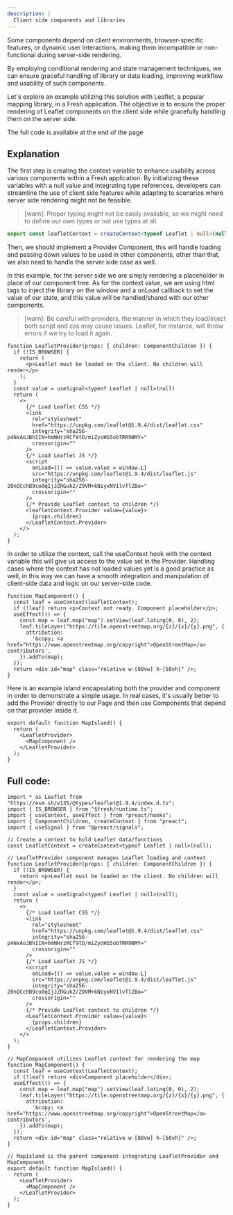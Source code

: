 ```yaml
---
description: |
  Client side components and libraries
---
```


Some components depend on client environments, browser-specific features, or
dynamic user interactions, making them incompatible or non-functional during
server-side rendering.

By employing conditional rendering and state management techniques, we can
ensure graceful handling of library or data loading, improving workflow and
usability of such components.

Let's explore an example utilizing this solution with Leaflet, a popular mapping
library, in a Fresh application. The objective is to ensure the proper rendering
of Leaflet components on the client side while gracefully handling them on the
server side.

The full code is available at the end of the page

## Explanation

The first step is creating the context variable to enhance usability across
various components within a Fresh application. By initializing these variables
with a null value and integrating type references, developers can streamline the
use of client side features while adapting to scenarios where server side
rendering might not be feasible.

> [warn]: Proper typing might not be easily available, so we might need to
> define our own types or not use types at all.

```ts context.ts
export const leafletContext = createContext<typeof Leaflet | null>(null);
```

Then, we should implement a Provider Component, this will handle loading and
passing down values to be used in other components, other than that, we also
need to handle the server side case as well.

In this example, for the server side we are simply rendering a placeholder in
place of our component tree. As for the context value, we are using html tags to
inject the library on the window and a onLoad callback to set the value of our
state, and this value will be handled/shared with our other components.

> [warn]: Be careful with providers, the manner in which they load/inject both
> script and css may cause issues. Leaflet, for instance, will throw errors if
> we try to load it again.

```tsx context.ts
function LeafletProvider(props: { children: ComponentChildren }) {
  if (!IS_BROWSER) {
    return (
      <p>Leaflet must be loaded on the client. No children will render</p>
    );
  }
  const value = useSignal<typeof Leaflet | null>(null)
  return (
    <>
      {/* Load Leaflet CSS */}
      <link
        rel="stylesheet"
        href="https://unpkg.com/leaflet@1.9.4/dist/leaflet.css"
        integrity="sha256-p4NxAoJBhIIN+hmNHrzRCf9tD/miZyoHS5obTRR9BMY="
        crossorigin=""
      />
      {/* Load Leaflet JS */}
      <script
        onLoad={() => value.value = window.L}
        src="https://unpkg.com/leaflet@1.9.4/dist/leaflet.js"
        integrity="sha256-20nQCchB9co0qIjJZRGuk2/Z9VM+kNiyxNV1lvTlZBo="
        crossorigin=""
      />
      {/* Provide Leaflet context to children */}
      <leafletContext.Provider value={value}>
        {props.children}
      </LeafletContext.Provider>
    </>
  );
}
```

In order to utilize the context, call the useContext hook with the context
variable this will give us access to the value set in the Provider. Handling
cases where the context has not loaded values yet is a good practice as well, in
this way we can have a smooth integration and manipulation of client-side data
and logic on our server-side code.

```tsx component/Map.tsx
function MapComponent() {
  const leaf = useContext(leafletContext);
  if (!leaf) return <p>Context not ready. Component placeholder</p>;
  useEffect(() => {
    const map = leaf.map("map").setView(leaf.latLng(0, 0), 2);
    leaf.tileLayer("https://tile.openstreetmap.org/{z}/{x}/{y}.png", {
      attribution:
        '&copy; <a href="https://www.openstreetmap.org/copyright">OpenStreetMap</a> contributors',
    }).addTo(map);
  });
  return <div id="map" class="relative w-[80vw] h-[50vh]" />;
}
```

Here is an example island encapsulating both the provider and component in order
to demonstrate a simple usage. In real cases, it's usually better to add the
Provider directly to our Page and then use Components that depend on that
provider inside it.

```tsx islands/MapIsland.tsx
export default function MapIsland() {
  return (
    <LeafletProvider>
      <MapComponent />
    </LeafletProvider>
  );
}
```

## Full code:

```tsx islands/MapIsland.tsx
import * as Leaflet from "https://esm.sh/v135/@types/leaflet@1.9.4/index.d.ts";
import { IS_BROWSER } from "$fresh/runtime.ts";
import { useContext, useEffect } from "preact/hooks";
import { ComponentChildren, createContext } from "preact";
import { useSignal } from "@preact/signals";

// Create a context to hold Leaflet data/functions
const LeafletContext = createContext<typeof Leaflet | null>(null);

// LeafletProvider component manages Leaflet loading and context
function LeafletProvider(props: { children: ComponentChildren }) {
  if (!IS_BROWSER) {
    return <p>Leaflet must be loaded on the client. No children will render</p>;
  }
  const value = useSignal<typeof Leaflet | null>(null);
  return (
    <>
      {/* Load Leaflet CSS */}
      <link
        rel="stylesheet"
        href="https://unpkg.com/leaflet@1.9.4/dist/leaflet.css"
        integrity="sha256-p4NxAoJBhIIN+hmNHrzRCf9tD/miZyoHS5obTRR9BMY="
        crossorigin=""
      />
      {/* Load Leaflet JS */}
      <script
        onLoad={() => value.value = window.L}
        src="https://unpkg.com/leaflet@1.9.4/dist/leaflet.js"
        integrity="sha256-20nQCchB9co0qIjJZRGuk2/Z9VM+kNiyxNV1lvTlZBo="
        crossorigin=""
      />
      {/* Provide Leaflet context to children */}
      <LeafletContext.Provider value={value}>
        {props.children}
      </LeafletContext.Provider>
    </>
  );
}

// MapComponent utilizes Leaflet context for rendering the map
function MapComponent() {
  const leaf = useContext(LeafletContext);
  if (!leaf) return <div>Component placeholder</div>;
  useEffect(() => {
    const map = leaf.map("map").setView(leaf.latLng(0, 0), 2);
    leaf.tileLayer("https://tile.openstreetmap.org/{z}/{x}/{y}.png", {
      attribution:
        '&copy; <a href="https://www.openstreetmap.org/copyright">OpenStreetMap</a> contributors',
    }).addTo(map);
  });
  return <div id="map" class="relative w-[80vw] h-[50vh]" />;
}

// MapIsland is the parent component integrating LeafletProvider and MapComponent
export default function MapIsland() {
  return (
    <LeafletProvider>
      <MapComponent />
    </LeafletProvider>
  );
}
```

